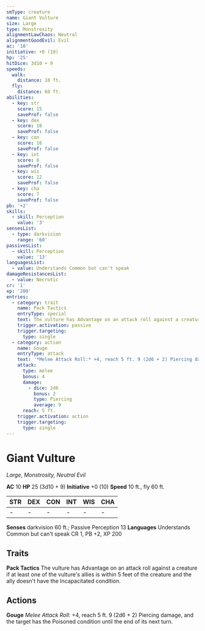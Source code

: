 ```yaml
---
smType: creature
name: Giant Vulture
size: Large
type: Monstrosity
alignmentLawChaos: Neutral
alignmentGoodEvil: Evil
ac: '10'
initiative: +0 (10)
hp: '25'
hitDice: 3d10 + 9
speeds:
  walk:
    distance: 10 ft.
  fly:
    distance: 60 ft.
abilities:
  - key: str
    score: 15
    saveProf: false
  - key: dex
    score: 10
    saveProf: false
  - key: con
    score: 16
    saveProf: false
  - key: int
    score: 6
    saveProf: false
  - key: wis
    score: 12
    saveProf: false
  - key: cha
    score: 7
    saveProf: false
pb: '+2'
skills:
  - skill: Perception
    value: '3'
sensesList:
  - type: darkvision
    range: '60'
passivesList:
  - skill: Perception
    value: '13'
languagesList:
  - value: Understands Common but can't speak
damageResistancesList:
  - value: Necrotic
cr: '1'
xp: '200'
entries:
  - category: trait
    name: Pack Tactics
    entryType: special
    text: The vulture has Advantage on an attack roll against a creature if at least one of the vulture's allies is within 5 feet of the creature and the ally doesn't have the Incapacitated condition.
    trigger.activation: passive
    trigger.targeting:
      type: single
  - category: action
    name: Gouge
    entryType: attack
    text: '*Melee Attack Roll:* +4, reach 5 ft. 9 (2d6 + 2) Piercing damage, and the target has the Poisoned condition until the end of its next turn.'
    attack:
      type: melee
      bonus: 4
      damage:
        - dice: 2d6
          bonus: 2
          type: Piercing
          average: 9
      reach: 5 ft.
    trigger.activation: action
    trigger.targeting:
      type: single
---
```


# Giant Vulture
*Large, Monstrosity, Neutral Evil*

**AC** 10
**HP** 25 (3d10 + 9)
**Initiative** +0 (10)
**Speed** 10 ft., fly 60 ft.

| STR | DEX | CON | INT | WIS | CHA |
| --- | --- | --- | --- | --- | --- |
| - | - | - | - | - | - |

**Senses** darkvision 60 ft.; Passive Perception 13
**Languages** Understands Common but can't speak
CR 1, PB +2, XP 200

## Traits

**Pack Tactics**
The vulture has Advantage on an attack roll against a creature if at least one of the vulture's allies is within 5 feet of the creature and the ally doesn't have the Incapacitated condition.

## Actions

**Gouge**
*Melee Attack Roll:* +4, reach 5 ft. 9 (2d6 + 2) Piercing damage, and the target has the Poisoned condition until the end of its next turn.
